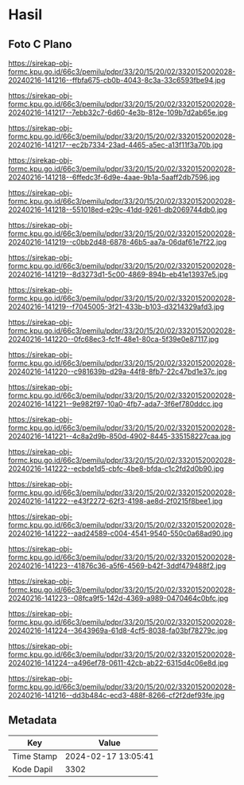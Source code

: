 # Hasil

## Foto C Plano

https://sirekap-obj-formc.kpu.go.id/66c3/pemilu/pdpr/33/20/15/20/02/3320152002028-20240216-141216--ffbfa675-cb0b-4043-8c3a-33c6593fbe94.jpg

https://sirekap-obj-formc.kpu.go.id/66c3/pemilu/pdpr/33/20/15/20/02/3320152002028-20240216-141217--7ebb32c7-6d60-4e3b-812e-109b7d2ab65e.jpg

https://sirekap-obj-formc.kpu.go.id/66c3/pemilu/pdpr/33/20/15/20/02/3320152002028-20240216-141217--ec2b7334-23ad-4465-a5ec-a13f11f3a70b.jpg

https://sirekap-obj-formc.kpu.go.id/66c3/pemilu/pdpr/33/20/15/20/02/3320152002028-20240216-141218--6ffedc3f-6d9e-4aae-9b1a-5aaff2db7596.jpg

https://sirekap-obj-formc.kpu.go.id/66c3/pemilu/pdpr/33/20/15/20/02/3320152002028-20240216-141218--551018ed-e29c-41dd-9261-db2069744db0.jpg

https://sirekap-obj-formc.kpu.go.id/66c3/pemilu/pdpr/33/20/15/20/02/3320152002028-20240216-141219--c0bb2d48-6878-46b5-aa7a-06daf61e7f22.jpg

https://sirekap-obj-formc.kpu.go.id/66c3/pemilu/pdpr/33/20/15/20/02/3320152002028-20240216-141219--8d3273d1-5c00-4869-894b-eb41e13937e5.jpg

https://sirekap-obj-formc.kpu.go.id/66c3/pemilu/pdpr/33/20/15/20/02/3320152002028-20240216-141219--f7045005-3f21-433b-b103-d3214329afd3.jpg

https://sirekap-obj-formc.kpu.go.id/66c3/pemilu/pdpr/33/20/15/20/02/3320152002028-20240216-141220--0fc68ec3-fc1f-48e1-80ca-5f39e0e87117.jpg

https://sirekap-obj-formc.kpu.go.id/66c3/pemilu/pdpr/33/20/15/20/02/3320152002028-20240216-141220--c981639b-d29a-44f8-8fb7-22c47bd1e37c.jpg

https://sirekap-obj-formc.kpu.go.id/66c3/pemilu/pdpr/33/20/15/20/02/3320152002028-20240216-141221--9e982f97-10a0-4fb7-ada7-3f6ef780ddcc.jpg

https://sirekap-obj-formc.kpu.go.id/66c3/pemilu/pdpr/33/20/15/20/02/3320152002028-20240216-141221--4c8a2d9b-850d-4902-8445-335158227caa.jpg

https://sirekap-obj-formc.kpu.go.id/66c3/pemilu/pdpr/33/20/15/20/02/3320152002028-20240216-141222--ecbde1d5-cbfc-4be8-bfda-c1c2fd2d0b90.jpg

https://sirekap-obj-formc.kpu.go.id/66c3/pemilu/pdpr/33/20/15/20/02/3320152002028-20240216-141222--e43f2272-62f3-4198-ae8d-2f0215f8bee1.jpg

https://sirekap-obj-formc.kpu.go.id/66c3/pemilu/pdpr/33/20/15/20/02/3320152002028-20240216-141222--aad24589-c004-4541-9540-550c0a68ad90.jpg

https://sirekap-obj-formc.kpu.go.id/66c3/pemilu/pdpr/33/20/15/20/02/3320152002028-20240216-141223--41876c36-a5f6-4569-b42f-3ddf479488f2.jpg

https://sirekap-obj-formc.kpu.go.id/66c3/pemilu/pdpr/33/20/15/20/02/3320152002028-20240216-141223--08fca9f5-142d-4369-a989-0470464c0bfc.jpg

https://sirekap-obj-formc.kpu.go.id/66c3/pemilu/pdpr/33/20/15/20/02/3320152002028-20240216-141224--3643969a-61d8-4cf5-8038-fa03bf78279c.jpg

https://sirekap-obj-formc.kpu.go.id/66c3/pemilu/pdpr/33/20/15/20/02/3320152002028-20240216-141224--a496ef78-0611-42cb-ab22-6315d4c06e8d.jpg

https://sirekap-obj-formc.kpu.go.id/66c3/pemilu/pdpr/33/20/15/20/02/3320152002028-20240216-141216--dd3b484c-ecd3-488f-8266-cf2f2def93fe.jpg


## Metadata

| Key        | Value               |
| ---------- | ------------------- |
| Time Stamp | 2024-02-17 13:05:41 |
| Kode Dapil | 3302                |



